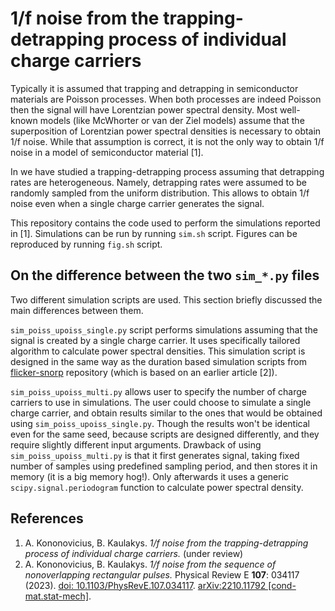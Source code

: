 # 1/f noise from the trapping-detrapping process of individual charge carriers

Typically it is assumed that trapping and detrapping in semiconductor
materials are Poisson processes. When both processes are indeed Poisson then
the signal will have Lorentzian power spectral density. Most well-known
models (like McWhorter or van der Ziel models) assume that the superposition
of Lorentzian power spectral densities is necessary to obtain 1/f noise.
While that assumption is correct, it is not the only way to obtain 1/f noise
in a model of semiconductor material [1].

In we have studied a trapping-detrapping process assuming that detrapping
rates are heterogeneous. Namely, detrapping rates were assumed to be
randomly sampled from the uniform distribution. This allows to obtain 1/f
noise even when a single charge carrier generates the signal.

This repository contains the code used to perform the simulations reported
in [1]. Simulations can be run by running `sim.sh` script. Figures can be
reproduced by running `fig.sh` script.

## On the difference between the two `sim_*.py` files

Two different simulation scripts are used. This section briefly discussed
the main differences between them.

`sim_poiss_upoiss_single.py` script performs simulations assuming that the
signal is created by a single charge carrier. It uses specifically tailored
algorithm to calculate power spectral densities. This simulation script is
designed in the same way as the duration based simulation scripts from
[flicker-snorp](https://github.com/akononovicius/flicker-snorp) repository
(which is based on an earlier article [2]).

`sim_poiss_upoiss_multi.py` allows user to specify the number of charge
carriers to use in simulations. The user could choose to simulate a single
charge carrier, and obtain results similar to the ones that would be
obtained using `sim_poiss_upoiss_single.py`. Though the results won't be
identical even for the same seed, because scripts are designed differently,
and they require slightly different input arguments. Drawback of using
`sim_poiss_upoiss_multi.py` is that it first generates signal, taking fixed
number of samples using predefined sampling period, and then stores it in
memory (it is a big memory hog!). Only afterwards it uses a generic
`scipy.signal.periodogram` function to calculate power spectral density.

## References

1. A. Kononovicius, B. Kaulakys. *1/f noise from the trapping-detrapping
   process of individual charge carriers.* (under review)
2. A. Kononovicius, B. Kaulakys. *1/f noise from the sequence of
   nonoverlapping rectangular pulses.* Physical Review E **107**: 034117
   (2023). [doi:
   10.1103/PhysRevE.107.034117](https://doi.org/10.1103/PhysRevE.107.034117).
   [arXiv:2210.11792
   [cond-mat.stat-mech]](https://arxiv.org/abs/2210.11792).
